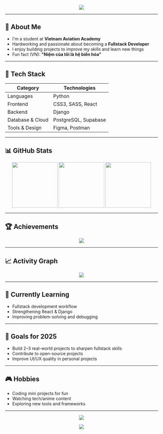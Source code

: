 <!-- Soft Cyber Anime • Neon Cyan • by ChatGPT (for Duckkeip) -->

<!-- Header -->
<p align="center">
  <img src="https://capsule-render.vercel.app/api?type=waving&color=00eaff&height=200&section=header&text=Welcome%20to%20My%20GitHub%20👾&fontSize=32&fontColor=ffffff&animation=fadeIn" />
</p>

---

## 💫 About Me

- I'm a student at **Vietnam Aviation Academy**  
- Hardworking and passionate about becoming a **Fullstack Developer**  
- I enjoy building projects to improve my skills and learn new things  
- Fun fact (VN): **"Niệm của tôi là hệ biến hóa"**

---

## 🧩 Tech Stack

| Category | Technologies |
|----------|---------------------------|
| Languages | Python |
| Frontend | CSS3, SASS, React |
| Backend | Django |
| Database & Cloud | PostgreSQL, Supabase |
| Tools & Design | Figma, Postman |

---

## 📊 GitHub Stats

<p align="center">
  <img src="https://github-readme-stats.vercel.app/api?username=Duckkeip&show_icons=true&theme=tokyonight&hide_border=true" height="150" />
  <img src="https://github-readme-streak-stats.herokuapp.com?user=Duckkeip&theme=tokyonight&hide_border=true" height="150" />
  <img src="https://github-readme-stats.vercel.app/api/top-langs/?username=Duckkeip&layout=compact&theme=tokyonight&hide_border=true" height="150" />
</p>

---

## 🏆 Achievements

<p align="center">
  <img src="https://github-profile-trophy.vercel.app/?username=Duckkeip&theme=tokyonight&no-frame=true&no-bg=true&column=6" />
</p>

---

## 📈 Activity Graph

<p align="center">
  <img src="https://github-readme-activity-graph.vercel.app/graph?username=Duckkeip&theme=tokyo-night&hide_border=true" />
</p>

---

## 🌱 Currently Learning

- Fullstack development workflow  
- Strengthening React & Django  
- Improving problem-solving and debugging  

---

## 🎯 Goals for 2025

- Build 2–3 real-world projects to sharpen fullstack skills  
- Contribute to open-source projects  
- Improve UI/UX quality in personal projects  

---

## 🎮 Hobbies

- Coding mini projects for fun  
- Watching tech/anime content  
- Exploring new tools and frameworks  

---

<p align="center">
  <img src="https://komarev.com/ghpvc/?username=Duckkeip&color=00eaff&style=flat" />
</p>

<!-- Footer -->
<p align="center">
  <img src="https://capsule-render.vercel.app/api?type=waving&color=00eaff&height=120&section=footer"/>
</p>
